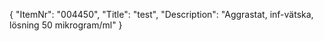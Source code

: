 {
  "ItemNr": "004450",
  "Title": "test",
  "Description": "Aggrastat, inf-vätska, lösning 50 mikrogram/ml"
}